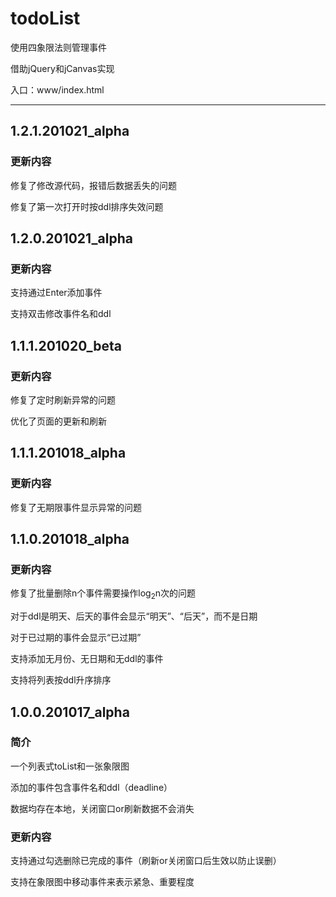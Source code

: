 # todoList

使用四象限法则管理事件

借助jQuery和jCanvas实现

入口：www/index.html

---

## 1.2.1.201021_alpha

### 更新内容

修复了修改源代码，报错后数据丢失的问题

修复了第一次打开时按ddl排序失效问题




## 1.2.0.201021_alpha

### 更新内容

支持通过Enter添加事件

支持双击修改事件名和ddl




## 1.1.1.201020_beta

### 更新内容

修复了定时刷新异常的问题

优化了页面的更新和刷新




## 1.1.1.201018_alpha

### 更新内容

修复了无期限事件显示异常的问题




## 1.1.0.201018_alpha

### 更新内容

修复了批量删除n个事件需要操作log<sub>2</sub>n次的问题

对于ddl是明天、后天的事件会显示“明天”、“后天”，而不是日期

对于已过期的事件会显示“已过期”

支持添加无月份、无日期和无ddl的事件

支持将列表按ddl升序排序




## 1.0.0.201017_alpha

### 简介

一个列表式toList和一张象限图

添加的事件包含事件名和ddl（deadline）

数据均存在本地，关闭窗口or刷新数据不会消失

### 更新内容

支持通过勾选删除已完成的事件（刷新or关闭窗口后生效以防止误删）

支持在象限图中移动事件来表示紧急、重要程度
